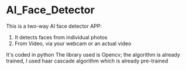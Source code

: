 # AI_Face_Detector

This is a two-way AI face detector APP:
  1. It detects faces from individual photos
  2. From Video, via your webcam or an actual video

It's coded in python
The library used is Opencv; the algorithm is already trained, I used haar cascade algorithm which is already pre-trained
